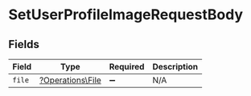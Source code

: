 # SetUserProfileImageRequestBody


## Fields

| Field                                               | Type                                                | Required                                            | Description                                         |
| --------------------------------------------------- | --------------------------------------------------- | --------------------------------------------------- | --------------------------------------------------- |
| `file`                                              | [?Operations\File](../../Models/Operations/File.md) | :heavy_minus_sign:                                  | N/A                                                 |